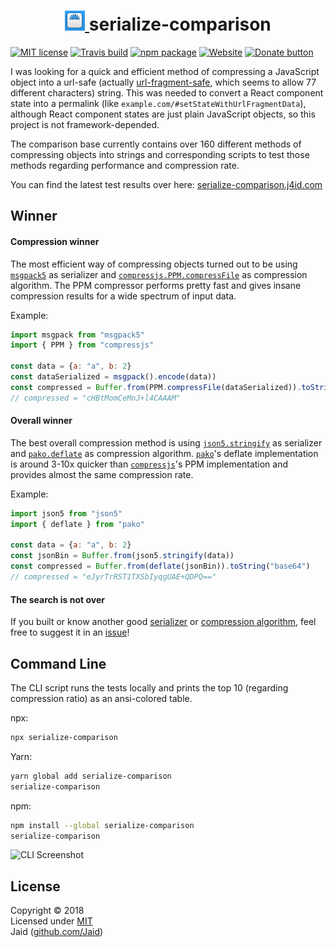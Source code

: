 <h1 align="center">
  <a href="https://serialize-comparison.j4id.com">
  <img src="./config/icon.png" alt="Logo">
  </a>
  serialize-comparison
</h1>

[![MIT license](https://img.shields.io/badge/license-MIT-brightgreen.svg)](./license.txt)
[![Travis build](https://travis-ci.org/Jaid/serialize-comparison.svg)](https://travis-ci.org/Jaid/serialize-comparison)
[![npm package](https://img.shields.io/npm/v/serialize-comparison.svg)](https://www.npmjs.com/package/serialize-comparison)
[![Website](https://img.shields.io/badge/page-j4id.com-blue.svg)](http://serialize-comparison.j4id.com)
[![Donate button](https://img.shields.io/badge/donate-PayPal-ff0080.svg)](https://donate.j4id.com)

I was looking for a quick and efficient method of compressing a JavaScript object into a url-safe (actually [url-fragment-safe](https://stackoverflow.com/a/2849800), which seems to allow 77 different characters) string. This was needed to convert a React component state into a permalink (like `example.com/#setStateWithUrlFragmentData`), although React component states are just plain JavaScript objects, so this project is not framework-depended.

The comparison base currently contains over 160 different methods of compressing objects into strings and corresponding scripts to test those methods regarding performance and compression rate.

You can find the latest test results over here: [serialize-comparison.j4id.com](https://serialize-comparison.j4id.com)

## Winner

#### Compression winner

The most efficient way of compressing objects turned out to be using [`msgpack5`](https://github.com/mcollina/msgpack5) as serializer and [`compressjs.PPM.compressFile`](https://github.com/cscott/compressjs/blob/master/lib/PPM.js) as compression algorithm. The PPM compressor performs pretty fast and gives insane compression results for a wide spectrum of input data.

Example:

```js
import msgpack from "msgpack5"
import { PPM } from "compressjs"

const data = {a: "a", b: 2}
const dataSerialized = msgpack().encode(data))
const compressed = Buffer.from(PPM.compressFile(dataSerialized)).toString("base64")
// compressed = "cHBtMomCeMnJ+l4CAAAM"
```

#### Overall winner

The best overall compression method is using [`json5.stringify`](https://github.com/json5/json5) as serializer and [`pako.deflate`](http://nodeca.github.io/pako) as compression algorithm. [`pako`](https://github.com/nodeca/pako)'s deflate implementation is around 3-10x quicker than [`compressjs`](https://github.com/cscott/compressjs)'s PPM implementation and provides almost the same compression rate.

Example:

```js
import json5 from "json5"
import { deflate } from "pako"

const data = {a: "a", b: 2}
const jsonBin = Buffer.from(json5.stringify(data))
const compressed = Buffer.from(deflate(jsonBin)).toString("base64")
// compressed = "eJyrTrRST1TXSbIyqgUAE+QDPQ=="
```

#### The search is not over

If you built or know another good [serializer](./src/formatters.js) or [compression algorithm](./src/compressors.js), feel free to suggest it in an [issue](https://github.com/Jaid/serialize-comparison/issues)!

## Command Line

The CLI script runs the tests locally and prints the top 10 (regarding compression ratio) as an ansi-colored table.

npx:
```bash
npx serialize-comparison
```

Yarn:
```bash
yarn global add serialize-comparison
serialize-comparison
```

npm:
```bash
npm install --global serialize-comparison
serialize-comparison
```

![CLI Screenshot](https://i.imgur.com/X95JaYi.png)

## License

Copyright © 2018  
Licensed under [MIT](./license.txt)  
Jaid ([github.com/Jaid](https://github.com/Jaid))  
